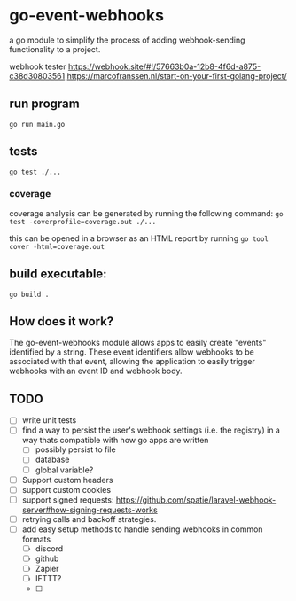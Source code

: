 # go-event-webhooks

a go module to simplify the process of adding webhook-sending functionality to a project.


 
 webhook tester 
https://webhook.site/#!/57663b0a-12b8-4f6d-a875-c38d30803561
https://marcofranssen.nl/start-on-your-first-golang-project/

## run program
`go run main.go`


## tests
`go test ./...`

### coverage
coverage analysis can be generated by running the following command:
`go test -coverprofile=coverage.out ./...`


this can be opened in a browser as an HTML report by running `go tool cover -html=coverage.out`


##  build executable:
`go build .`


## How does it work?

The go-event-webhooks module allows apps to easily create "events" identified by a string. These event identifiers allow webhooks to be associated with that event, allowing the application to easily trigger webhooks with an event ID and webhook body.  

## TODO
- [ ] write unit tests
- [ ] find a way to persist the user's webhook settings (i.e. the registry) in a way thats compatible with how go apps are written
  - [ ] possibly persist to file
  - [ ] database
  - [ ] global variable?
- [ ] Support custom headers
- [ ] support custom cookies
- [ ] support signed requests: https://github.com/spatie/laravel-webhook-server#how-signing-requests-works
- [ ] retrying calls and backoff strategies.
- [ ] add easy setup methods to handle sending webhooks in common formats
  - [ ] discord
  - [ ] github
  - [ ] Zapier
  - [ ] IFTTT?
  - [ ] 